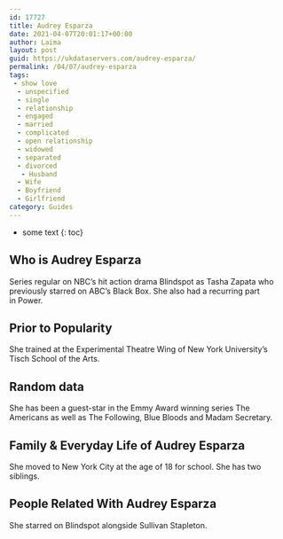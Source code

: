 ```yaml
---
id: 17727
title: Audrey Esparza
date: 2021-04-07T20:01:17+00:00
author: Laima
layout: post
guid: https://ukdataservers.com/audrey-esparza/
permalink: /04/07/audrey-esparza
tags:
 - show love
  - unspecified
  - single
  - relationship
  - engaged
  - married
  - complicated
  - open relationship
  - widowed
  - separated
  - divorced
   - Husband
  - Wife
  - Boyfriend
  - Girlfriend
category: Guides
---
```


* some text
{: toc}


## Who is Audrey Esparza
                  
                  
                  
Series regular on NBC&#8217;s hit action drama Blindspot as Tasha Zapata who previously starred on ABC&#8217;s Black Box. She also had a recurring part in Power.
                  
              
            
              
            
                
                
                
## Prior to Popularity
                  
                  
                  
She trained at the Experimental Theatre Wing of New York University&#8217;s Tisch School of the Arts.
                  
              
            
              
            
                
                
                
## Random data
                  
                  
                  
She has been a guest-star in the Emmy Award winning series The Americans as well as The Following, Blue Bloods and Madam Secretary.
                  
              
            
              
            
                
                
                
## Family & Everyday Life of Audrey Esparza
                  
                  
                  
She moved to New York City at the age of 18 for school. She has two siblings.
                  
              
            
              
            
                
                
                
## People Related With Audrey Esparza
                  
                  
                  
She starred on Blindspot alongside Sullivan Stapleton.
                  
              
            
              
            
                
              
            
              
              
            
            
              
            
          
          
          